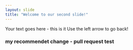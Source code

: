 ```yaml
---
layout: slide
title: "Welcome to our second slide!"
---
```

Your text goes here - this is it
Use the left arrow to go back!

### my recommendet change - pull request test